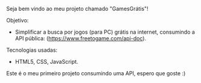 Seja bem vindo ao meu projeto chamado "GamesGrátis"!

Objetivo:
- Simplificar a busca por jogos (para PC) grátis na internet, consumindo a API pública: (https://www.freetogame.com/api-doc).

Tecnologias usadas:
- HTML5, CSS, JavaScript.


Este é o meu primeiro projeto consumindo uma API, espero que goste :)